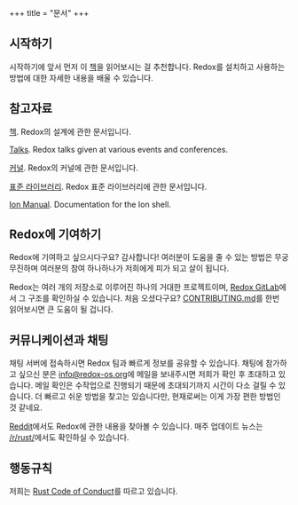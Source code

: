 +++
title = "문서"
+++

## 시작하기

시작하기에 앞서 먼저 이 [책](https://doc.redox-os.org/book/)을 읽어보시는 걸 추천합니다.
Redox를 설치하고 사용하는 방법에 대한 자세한 내용을 배울 수 있습니다.

## 참고자료

[책](https://doc.redox-os.org/book/). Redox의 설계에 관한 문서입니다.

[Talks](/talks/). Redox talks given at various events and conferences.

[커널](https://doc.redox-os.org/kernel/kernel/). Redox의 커널에 관한 문서입니다.

[표준 라이브러리](https://doc.redox-os.org/std/std/). Redox 표준 라이브러리에 관한 문서입니다.

[Ion Manual](https://doc.redox-os.org/ion-manual/). Documentation for the Ion shell.

## Redox에 기여하기

Redox에 기여하고 싶으시다구요? 감사합니다!
여러분이 도움을 줄 수 있는 방법은 무궁무진하며 여러분의 참여 하나하나가 저희에게 피가 되고 살이 됩니다.

Redox는 여러 개의 저장소로 이루어진 하나의 거대한 프로젝트이며,
[Redox GitLab](https://gitlab.redox-os.org/redox-os)에서 그 구조를 확인하실 수 있습니다.
처음 오셨다구요? [CONTRIBUTING.md](https://gitlab.redox-os.org/redox-os/redox/blob/master/CONTRIBUTING.md)를
한번 읽어보시면 큰 도움이 될 겁니다.

## 커뮤니케이션과 채팅

채팅 서버에 접속하시면 Redox 팀과 빠르게 정보를 공유할 수 있습니다. 채팅에 참가하고 싶으신 분은
[info@redox-os.org](mailto:info@redox-os.org)에 메일을 보내주시면 저희가 확인 후 초대하고 있습니다.
메일 확인은 수작업으로 진행되기 때문에 초대되기까지 시간이 다소 걸릴 수 있습니다.
더 빠르고 쉬운 방법을 찾고는 있습니다만, 현재로써는 이게 가장 편한 방법인 것 같네요.

[Reddit](https://www.reddit.com/r/redox)에서도 Redox에 관한 내용을 찾아볼 수 있습니다.
매주 업데이트 뉴스는 [/r/rust/](https://www.reddit.com/r/rust)에서도 확인하실 수 있습니다.

## 행동규칙

저희는 [Rust Code of Conduct](https://www.rust-lang.org/policies/code-of-conduct)를 따르고 있습니다.
